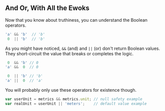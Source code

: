 ## And Or, With All the Ewoks

Now that you know about truthiness, you can understand the Boolean operators.

```JavaScript
'a' && 'b'  // 'b'
 0  || 'b'  // 'b'
```

As you might have noticed, `&&` (and) and `||` (or) don't return Boolean values. They short-circuit the value that breaks or completes the logic.

```JavaScript
 0  && 'b' // 0
'a' &&  0  // 0
```

```JavaScript
 0  || 'b' // 'b'
'a' ||  0  // 'a'
```

You will probably only use these operators for existence though.
```JavaScript
var userUnit = metrics && metrics.unit; // null safety example
var realUnit = userUnit || 'meters';    // default value example
```
